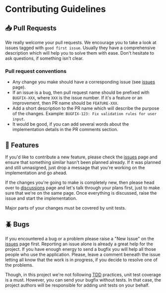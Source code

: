 # Contributing Guidelines #

## 📥 Pull Requests ##

We really welcome your pull requests. We encourage you to take a look at issues tagged with `good first issue`. Usually they have a comprehensive description which will help you to solve them with ease. Don't hesitate to ask questions, if something isn't clear.

### Pull request conventions ###

* Any change you make should have a corresponding issue (see [issues](https://github.com/grafviktor/goto/issues) page).
* If an issue is a bug, then pull request name should be prefixed with `BUGFIX-XXX`, where `XXX` is the issue number. If it's a feature or an improvement, then PR name should be `FEATURE-XXX`.
* Add a short description to the PR name which will describe the purpose of the changes. Example: `BUGFIX-123: Fix validation rules for user input`.
* It would be good, if you can add several words about the implementation details in the PR comments section.

## 💌 Features ##

If you'd like to contribute a new feature, please check the [issues](https://github.com/grafviktor/goto/issues) page and ensure that something similar hasn't been planned already. If it was planned and still unnasigned, just drop a message that you're working on the implementation and go ahead.

If the changes you're going to make is completely new, then please head over to [discussions](https://github.com/grafviktor/goto/discussions) page and let's talk through your plans first, just to make sure that we're on the same page. Once everything is discussed, raise the issue and start the implementation.

Major parts of your changes must be covered by unit tests.

## 🪲 Bugs ##

If you encountered a bug or a problem please raise a "New Issue" on the [issues](https://github.com/grafviktor/goto/issues) page first. Reporting an issue alone is already a great help for the project. If you have enough energy to send a bugfix you will help all those people who use the application. Please, leave a comment beneath the issue letting all know that the work is in progress, if you decide to resolve one of the problems.

Though, in this project we're not following [TDD](https://en.wikipedia.org/wiki/Test-driven_development) practices, unit test coverage is a must. However, you can send your bugfix without tests. In that case, the project authors will be responsible for adding unit tests on your behalf.
